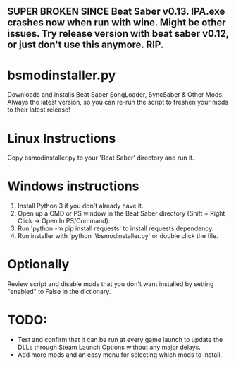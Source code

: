 ## SUPER BROKEN SINCE Beat Saber v0.13. IPA.exe crashes now when run with wine. Might be other issues. Try release version with beat saber v0.12, or just don't use this anymore. RIP.
# bsmodinstaller.py
Downloads and installs Beat Saber SongLoader, SyncSaber &amp; Other Mods. Always the latest version, so you can re-run the script to freshen your mods to their latest release!

# Linux Instructions
Copy bsmodinstaller.py to your 'Beat Saber' directory and run it.

# Windows instructions
1. Install Python 3 if you don't already have it.
2. Open up a CMD or PS window in the Beat Saber directory (Shift + Right Click -> Open In PS/Command).
3. Run 'python -m pip install requests' to install requests dependency.
4. Run installer with 'python .\bsmodinstaller.py' or double click the file.

# Optionally
Review script and disable mods that you don't want installed by setting "enabled" to False in the dictionary.

# TODO:
- Test and confirm that it can be run at every game launch to update the DLLs through Steam Launch Options without any major delays.
- Add more mods and an easy menu for selecting which mods to install.
